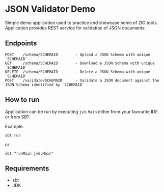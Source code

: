 # JSON Validator Demo

Simple demo application used to practice and showcase some of ZIO tools.
Application provides REST service for validation of JSON documents.

## Endpoints
```
POST    /schema/SCHEMAID        - Upload a JSON Schema with unique `SCHEMAID`
GET     /schema/SCHEMAID        - Download a JSON Schema with unique `SCHEMAID`
DELETE  /schema/SCHEMAID        - Delete a JSON Schema with unique `SCHEMAID`
POST    /validate/SCHEMAID      - Validate a JSON document against the JSON Schema identified by `SCHEMAID`
```

## How to run
Application can be run by executing `jvd.Main` either from your favourite IDE or from SBT.

Example:
```shell
sbt run
```
or
```shell
sbt "runMain jvd.Main"

```

## Requirements
* sbt
* JDK

